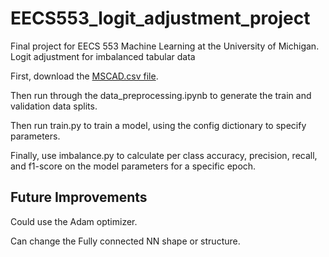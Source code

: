 # EECS553_logit_adjustment_project
Final project for EECS 553 Machine Learning at the University of Michigan. Logit adjustment for imbalanced tabular data

First, download the [MSCAD.csv file](https://www.kaggle.com/datasets/drjamailalsawwa/mscad).

Then run through the data_preprocessing.ipynb to generate the train and validation data splits.

Then run train.py to train a model, using the config dictionary to specify parameters.

Finally, use imbalance.py to calculate per class accuracy, precision, recall, and f1-score on the model parameters for a specific epoch.

## Future Improvements

Could use the Adam optimizer.

Can change the Fully connected NN shape or structure. 

